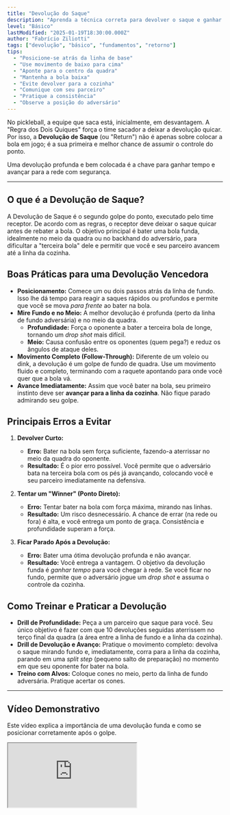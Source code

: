 ```yaml
---
title: "Devolução do Saque"
description: "Aprenda a técnica correta para devolver o saque e ganhar controle do ponto."
level: "Básico"
lastModified: "2025-01-19T18:30:00.000Z"
author: "Fabrício Ziliotti"
tags: ["devolução", "básico", "fundamentos", "retorno"]
tips:
  - "Posicione-se atrás da linha de base"
  - "Use movimento de baixo para cima"
  - "Aponte para o centro da quadra"
  - "Mantenha a bola baixa"
  - "Evite devolver para a cozinha"
  - "Comunique com seu parceiro"
  - "Pratique a consistência"
  - "Observe a posição do adversário"
---
```


No pickleball, a equipe que saca está, inicialmente, em desvantagem. A "Regra dos Dois Quiques" força o time sacador a deixar a devolução quicar. Por isso, a **Devolução de Saque** (ou "Return") não é apenas sobre colocar a bola em jogo; é a sua primeira e melhor chance de assumir o controle do ponto.

Uma devolução profunda e bem colocada é a chave para ganhar tempo e avançar para a rede com segurança.

---

## O que é a Devolução de Saque?

A Devolução de Saque é o segundo golpe do ponto, executado pelo time receptor. De acordo com as regras, o receptor deve deixar o saque quicar antes de rebater a bola. O objetivo principal é bater uma bola funda, idealmente no meio da quadra ou no backhand do adversário, para dificultar a "terceira bola" dele e permitir que você e seu parceiro avancem até a linha da cozinha.

## Boas Práticas para uma Devolução Vencedora

* **Posicionamento:** Comece um ou dois passos atrás da linha de fundo. Isso lhe dá tempo para reagir a saques rápidos ou profundos e permite que você se mova *para frente* ao bater na bola.
* **Mire Fundo e no Meio:** A melhor devolução é profunda (perto da linha de fundo adversária) e no meio da quadra.
    * **Profundidade:** Força o oponente a bater a terceira bola de longe, tornando um *drop shot* mais difícil.
    * **Meio:** Causa confusão entre os oponentes (quem pega?) e reduz os ângulos de ataque deles.
* **Movimento Completo (Follow-Through):** Diferente de um voleio ou dink, a devolução é um golpe de fundo de quadra. Use um movimento fluido e completo, terminando com a raquete apontando para onde você quer que a bola vá.
* **Avance Imediatamente:** Assim que você bater na bola, seu primeiro instinto deve ser **avançar para a linha da cozinha**. Não fique parado admirando seu golpe.

## Principais Erros a Evitar

1.  **Devolver Curto:**
    * **Erro:** Bater na bola sem força suficiente, fazendo-a aterrissar no meio da quadra do oponente.
    * **Resultado:** É o pior erro possível. Você permite que o adversário bata na terceira bola com os pés já avançando, colocando você e seu parceiro imediatamente na defensiva.

2.  **Tentar um "Winner" (Ponto Direto):**
    * **Erro:** Tentar bater na bola com força máxima, mirando nas linhas.
    * **Resultado:** Um risco desnecessário. A chance de errar (na rede ou fora) é alta, e você entrega um ponto de graça. Consistência e profundidade superam a força.

3.  **Ficar Parado Após a Devolução:**
    * **Erro:** Bater uma ótima devolução profunda e não avançar.
    * **Resultado:** Você entrega a vantagem. O objetivo da devolução funda é *ganhar tempo* para você chegar à rede. Se você ficar no fundo, permite que o adversário jogue um *drop shot* e assuma o controle da cozinha.

## Como Treinar e Praticar a Devolução

* **Drill de Profundidade:** Peça a um parceiro que saque para você. Seu único objetivo é fazer com que 10 devoluções seguidas aterrissem no terço final da quadra (a área entre a linha de fundo e a linha da cozinha).
* **Drill de Devolução e Avanço:** Pratique o movimento completo: devolva o saque mirando fundo e, imediatamente, corra para a linha da cozinha, parando em uma *split step* (pequeno salto de preparação) no momento em que seu oponente for bater na bola.
* **Treino com Alvos:** Coloque cones no meio, perto da linha de fundo adversária. Pratique acertar os cones.

---

## Vídeo Demonstrativo

Este vídeo explica a importância de uma devolução funda e como se posicionar corretamente após o golpe.

<div class="youtube-video">
  <iframe 
    src="https://www.youtube.com/embed/2UkDaezbRyU?rel=0&modestbranding=1&fs=1&cc_load_policy=1" 
    title="Pickleball Devolução de Saque - Como treinar e ensinar! (YouTube)" 
    allow="accelerometer; autoplay; clipboard-write; encrypted-media; gyroscope; picture-in-picture" 
    allowfullscreen>
  </iframe>
</div>